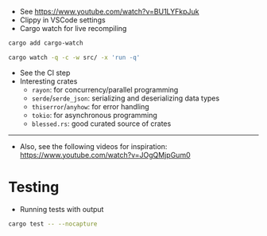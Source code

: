 - See https://www.youtube.com/watch?v=BU1LYFkpJuk
- Clippy in VSCode settings
- Cargo watch for live recompiling
```bash
cargo add cargo-watch
```
```bash
cargo watch -q -c -w src/ -x 'run -q'
```
- See the CI step
- Interesting crates
    - `rayon`: for concurrency/parallel programming
    - `serde`/`serde_json`: serializing and deserializing data types
    - `thiserror`/`anyhow`: for error handling
    - `tokio`: for asynchronous programming
    - `blessed.rs`: good curated source of crates

-----

- Also, see the following videos for inspiration: https://www.youtube.com/watch?v=JOgQMjpGum0

# Testing

- Running tests with output
```bash
cargo test -- --nocapture
```
